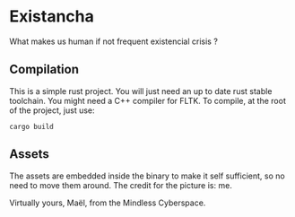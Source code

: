 # Existancha

What makes us human if not frequent existencial crisis ?

## Compilation

This is a simple rust project. You will just need an up to date rust stable toolchain.
You might need a C++ compiler for FLTK.
To compile, at the root of the project, just use:
```
cargo build
```

## Assets

The assets are embedded inside the binary to make it self sufficient, so no need to move them around.
The credit for the picture is: me.

Virtually yours,
Maël, from the Mindless Cyberspace.

